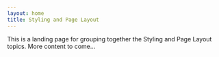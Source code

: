 ```yaml
---
layout: home
title: Styling and Page Layout
---
```


This is a landing page for grouping together the Styling and Page Layout topics. More content to come...
